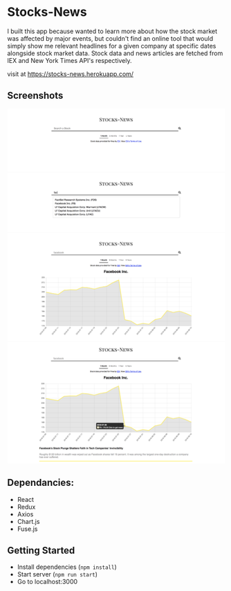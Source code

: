 # Stocks-News

I built this app because wanted to learn more about how the stock market was affected by major events, but couldn't find an online tool that would simply show me relevant headlines for a given company at specific dates alongside stock market data. Stock data and news articles are fetched from IEX and New York Times API's respectively.

visit at https://stocks-news.herokuapp.com/

## Screenshots
!["landing"](https://github.com/jayl214/stocks-news/blob/master/public/docs/screenshots/landing.png)
!["search"](https://github.com/jayl214/stocks-news/blob/master/public/docs/screenshots/search.png)
!["companySelected"](https://github.com/jayl214/stocks-news/blob/master/public/docs/screenshots/companySelected.png)
!["articleSelected"](https://github.com/jayl214/stocks-news/blob/master/public/docs/screenshots/articleSelected.png)


## Dependancies:
- React
- Redux
- Axios
- Chart.js
- Fuse.js


## Getting Started
- Install dependencies (`npm install`)
- Start server (`npm run start`)
- Go to localhost:3000



